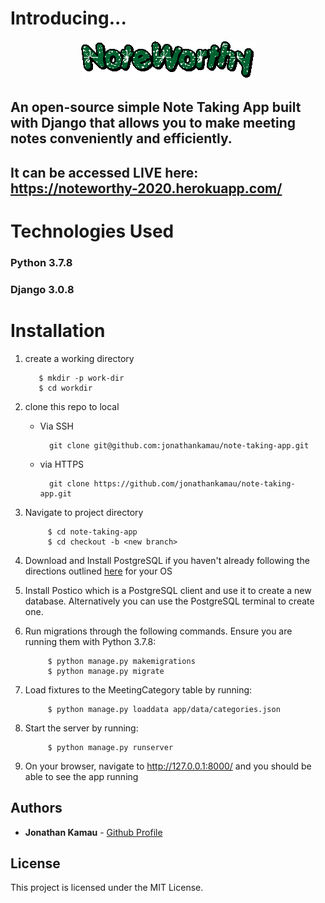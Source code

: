# Introducing...

<p align="center">
  <img src="https://raw.githubusercontent.com/jonathankamau/note-taking-app/master/app/data/noteworthy.gif"/>
</p>

## An open-source simple Note Taking App built with Django that allows you to make meeting notes conveniently and efficiently. 

## It can be accessed LIVE here: https://noteworthy-2020.herokuapp.com/

# Technologies Used
### Python 3.7.8
### Django 3.0.8

# Installation

1. create a working directory

	      $ mkdir -p work-dir
	      $ cd workdir


2. clone this repo to local
    - Via SSH

          	git clone git@github.com:jonathankamau/note-taking-app.git

    - via HTTPS

          	git clone https://github.com/jonathankamau/note-taking-app.git
          
3. Navigate to project directory
    
    
      		$ cd note-taking-app
      		$ cd checkout -b <new branch>

4. Download and Install PostgreSQL if you haven't already following the directions outlined [here](https://www.postgresql.org/download/) for your OS

5. Install Postico which is a PostgreSQL client and use it to create a new database. Alternatively you can use the PostgreSQL terminal to create one.

6. Run migrations through the following commands. Ensure you are running them with Python 3.7.8:

            $ python manage.py makemigrations
            $ python manage.py migrate

7. Load fixtures to the MeetingCategory table by running:

            $ python manage.py loaddata app/data/categories.json 

8. Start the server by running:

            $ python manage.py runserver

9. On your browser, navigate to http://127.0.0.1:8000/ and you should be able to see the app running

## Authors

* **Jonathan Kamau** - [Github Profile](https://github.com/jonathankamau)


## License

This project is licensed under the MIT License.


